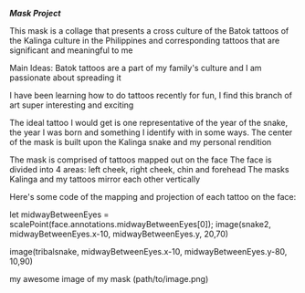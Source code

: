 _**Mask Project**_
 
This mask is a collage that presents a cross culture of the Batok tattoos of the Kalinga culture in the Philippines and corresponding tattoos that are significant and meaningful to me

Main Ideas:
Batok tattoos are a part of my family's culture and I am passionate about spreading it

I have been learning how to do tattoos recently for fun, I find this branch of art super interesting and exciting

The ideal tattoo I would get is one representative of the year of the snake, the year I was born and something I identify with in some ways. The center of the mask is built upon the Kalinga snake and my personal rendition

The mask is comprised of tattoos mapped out on the face
The face is divided into 4 areas: left cheek, right cheek, chin and forehead
The masks Kalinga and my tattoos mirror each other vertically

Here's some code of the mapping and projection of each tattoo on the face:

  let midwayBetweenEyes = scalePoint(face.annotations.midwayBetweenEyes[0]);
    image(snake2, midwayBetweenEyes.x-10, midwayBetweenEyes.y, 20,70)
    
  image(tribalsnake, midwayBetweenEyes.x-10, midwayBetweenEyes.y-80, 10,90)


  

my awesome image of my mask (path/to/image.png)
